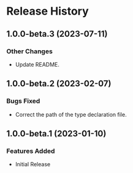 # Release History

## 1.0.0-beta.3 (2023-07-11)

### Other Changes

- Update README.

## 1.0.0-beta.2 (2023-02-07)

### Bugs Fixed

- Correct the path of the type declaration file.

## 1.0.0-beta.1 (2023-01-10)

### Features Added

- Initial Release
